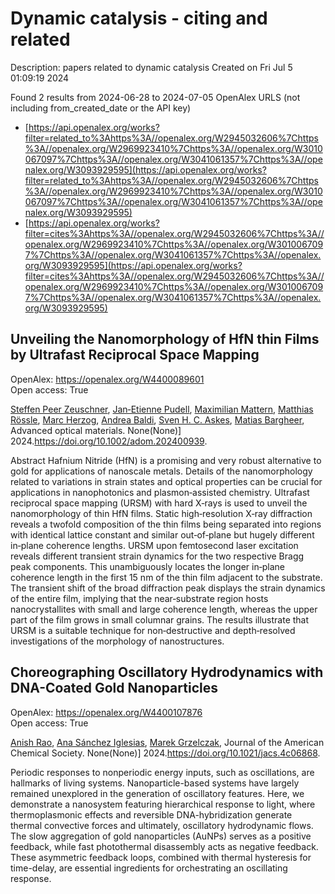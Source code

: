 # Dynamic catalysis - citing and related
Description: papers related to dynamic catalysis
Created on Fri Jul  5 01:09:19 2024

Found 2 results from 2024-06-28 to 2024-07-05
OpenAlex URLS (not including from_created_date or the API key)
- [https://api.openalex.org/works?filter=related_to%3Ahttps%3A//openalex.org/W2945032606%7Chttps%3A//openalex.org/W2969923410%7Chttps%3A//openalex.org/W3010067097%7Chttps%3A//openalex.org/W3041061357%7Chttps%3A//openalex.org/W3093929595](https://api.openalex.org/works?filter=related_to%3Ahttps%3A//openalex.org/W2945032606%7Chttps%3A//openalex.org/W2969923410%7Chttps%3A//openalex.org/W3010067097%7Chttps%3A//openalex.org/W3041061357%7Chttps%3A//openalex.org/W3093929595)
- [https://api.openalex.org/works?filter=cites%3Ahttps%3A//openalex.org/W2945032606%7Chttps%3A//openalex.org/W2969923410%7Chttps%3A//openalex.org/W3010067097%7Chttps%3A//openalex.org/W3041061357%7Chttps%3A//openalex.org/W3093929595](https://api.openalex.org/works?filter=cites%3Ahttps%3A//openalex.org/W2945032606%7Chttps%3A//openalex.org/W2969923410%7Chttps%3A//openalex.org/W3010067097%7Chttps%3A//openalex.org/W3041061357%7Chttps%3A//openalex.org/W3093929595)

## Unveiling the Nanomorphology of HfN thin Films by Ultrafast Reciprocal Space Mapping   

OpenAlex: https://openalex.org/W4400089601    
Open access: True
    
[Steffen Peer Zeuschner](https://openalex.org/A5013104131), [Jan‐Etienne Pudell](https://openalex.org/A5039578463), [Maximilian Mattern](https://openalex.org/A5001207826), [Matthias Rössle](https://openalex.org/A5085277727), [Marc Herzog](https://openalex.org/A5051598411), [Andrea Baldi](https://openalex.org/A5010833315), [Sven H. C. Askes](https://openalex.org/A5064856571), [Matias Bargheer](https://openalex.org/A5078472822), Advanced optical materials. None(None)] 2024.https://doi.org/10.1002/adom.202400939.
    
Abstract Hafnium Nitride (HfN) is a promising and very robust alternative to gold for applications of nanoscale metals. Details of the nanomorphology related to variations in strain states and optical properties can be crucial for applications in nanophotonics and plasmon‐assisted chemistry. Ultrafast reciprocal space mapping (URSM) with hard X‐rays is used to unveil the nanomorphology of thin HfN films. Static high‐resolution X‐ray diffraction reveals a twofold composition of the thin films being separated into regions with identical lattice constant and similar out‐of‐plane but hugely different in‐plane coherence lengths. URSM upon femtosecond laser excitation reveals different transient strain dynamics for the two respective Bragg peak components. This unambiguously locates the longer in‐plane coherence length in the first 15 nm of the thin film adjacent to the substrate. The transient shift of the broad diffraction peak displays the strain dynamics of the entire film, implying that the near‐substrate region hosts nanocrystallites with small and large coherence length, whereas the upper part of the film grows in small columnar grains. The results illustrate that URSM is a suitable technique for non‐destructive and depth‐resolved investigations of the morphology of nanostructures.    

    

## Choreographing Oscillatory Hydrodynamics with DNA-Coated Gold Nanoparticles   

OpenAlex: https://openalex.org/W4400107876    
Open access: True
    
[Anish Rao](https://openalex.org/A5047482539), [Ana Sánchez Iglesias](https://openalex.org/A5005106523), [Marek Grzelczak](https://openalex.org/A5006877674), Journal of the American Chemical Society. None(None)] 2024.https://doi.org/10.1021/jacs.4c06868.
    
Periodic responses to nonperiodic energy inputs, such as oscillations, are hallmarks of living systems. Nanoparticle-based systems have largely remained unexplored in the generation of oscillatory features. Here, we demonstrate a nanosystem featuring hierarchical response to light, where thermoplasmonic effects and reversible DNA-hybridization generate thermal convective forces and ultimately, oscillatory hydrodynamic flows. The slow aggregation of gold nanoparticles (AuNPs) serves as a positive feedback, while fast photothermal disassembly acts as negative feedback. These asymmetric feedback loops, combined with thermal hysteresis for time-delay, are essential ingredients for orchestrating an oscillating response.    

    
